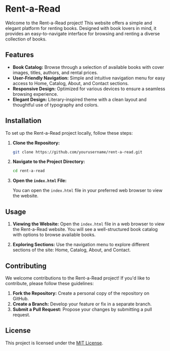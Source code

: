 # Rent-a-Read

Welcome to the Rent-a-Read project! This website offers a simple and elegant platform for renting books. Designed with book lovers in mind, it provides an easy-to-navigate interface for browsing and renting a diverse collection of books.


## Features

- **Book Catalog:** Browse through a selection of available books with cover images, titles, authors, and rental prices.
- **User-Friendly Navigation:** Simple and intuitive navigation menu for easy access to Home, Catalog, About, and Contact sections.
- **Responsive Design:** Optimized for various devices to ensure a seamless browsing experience.
- **Elegant Design:** Literary-inspired theme with a clean layout and thoughtful use of typography and colors.

## Installation

To set up the Rent-a-Read project locally, follow these steps:

1. **Clone the Repository:**

   ```bash
   git clone https://github.com/yourusername/rent-a-read.git
   ```

2. **Navigate to the Project Directory:**

   ```bash
   cd rent-a-read
   ```

3. **Open the `index.html` File:**

   You can open the `index.html` file in your preferred web browser to view the website.

## Usage

1. **Viewing the Website:**
   Open the `index.html` file in a web browser to view the Rent-a-Read website. You will see a well-structured book catalog with options to browse available books.

2. **Exploring Sections:**
   Use the navigation menu to explore different sections of the site: Home, Catalog, About, and Contact.

## Contributing

We welcome contributions to the Rent-a-Read project! If you'd like to contribute, please follow these guidelines:

1. **Fork the Repository:** Create a personal copy of the repository on GitHub.
2. **Create a Branch:** Develop your feature or fix in a separate branch.
3. **Submit a Pull Request:** Propose your changes by submitting a pull request.

## License

This project is licensed under the [MIT License](LICENSE).
